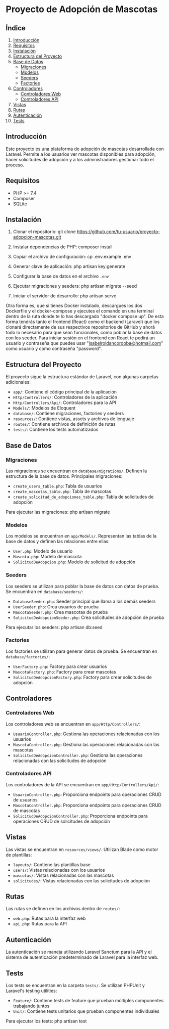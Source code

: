 # Proyecto de Adopción de Mascotas

## Índice
1. [Introducción](#introducción)
2. [Requisitos](#requisitos)
3. [Instalación](#instalación)
4. [Estructura del Proyecto](#estructura-del-proyecto)
5. [Base de Datos](#base-de-datos)
   - [Migraciones](#migraciones)
   - [Modelos](#modelos)
   - [Seeders](#seeders)
   - [Factories](#factories)
6. [Controladores](#controladores)
   - [Controladores Web](#controladores-web)
   - [Controladores API](#controladores-api)
7. [Vistas](#vistas)
8. [Rutas](#rutas)
9. [Autenticación](#autenticación)
10. [Tests](#tests)

## Introducción

Este proyecto es una plataforma de adopción de mascotas desarrollada con Laravel. Permite a los usuarios ver mascotas disponibles para adopción, hacer solicitudes de adopción y a los administradores gestionar todo el proceso.

## Requisitos

- PHP >= 7.4
- Composer
- SQLite


## Instalación

1. Clonar el repositorio:
git clone https://github.com/tu-usuario/proyecto-adopcion-mascotas.git


2. Instalar dependencias de PHP:
composer install


3. Copiar el archivo de configuración:
cp .env.example .env


4. Generar clave de aplicación:
php artisan key:generate


5. Configurar la base de datos en el archivo `.env`


6. Ejecutar migraciones y seeders:
php artisan migrate --seed


7. Iniciar el servidor de desarrollo:
php artisan serve

Otra forma es, que si tienes Docker instalado, descargues los dos Dockerfile y el docker-compose y ejecutes el comando en una terminal dentro de la ruta donde te lo has descargado "docker compose up". De esta forma tendrás tanto el frontend (React) como el backend (Laravel) que los clonará directamente de sus respectivos repositorios de GitHub y ahorá todo lo necesario para que sean funcionales, como poblar la base de datos con los seeder. Para iniciar sesión en el frontend con React te pedirá un usuario y contraseña que puedes usar "isabelroldancordoba@hotmail.com" como usuario y como contraseña "password".


## Estructura del Proyecto

El proyecto sigue la estructura estándar de Laravel, con algunas carpetas adicionales:

- `app/`: Contiene el código principal de la aplicación
- `Http/Controllers/`: Controladores de la aplicación
- `Http/Controllers/Api/`: Controladores para la API
- `Models/`: Modelos de Eloquent
- `database/`: Contiene migraciones, factories y seeders
- `resources/`: Contiene vistas, assets y archivos de lenguaje
- `routes/`: Contiene archivos de definición de rutas
- `tests/`: Contiene los tests automatizados

## Base de Datos

### Migraciones

Las migraciones se encuentran en `database/migrations/`. Definen la estructura de la base de datos. Principales migraciones:

- `create_users_table.php`: Tabla de usuarios
- `create_mascotas_table.php`: Tabla de mascotas
- `create_solicitud_de_adopciones_table.php`: Tabla de solicitudes de adopción

Para ejecutar las migraciones:
php artisan migrate


### Modelos

Los modelos se encuentran en `app/Models/`. Representan las tablas de la base de datos y definen las relaciones entre ellas:

- `User.php`: Modelo de usuario
- `Mascota.php`: Modelo de mascota
- `SolicitudDeAdopcion.php`: Modelo de solicitud de adopción

### Seeders

Los seeders se utilizan para poblar la base de datos con datos de prueba. Se encuentran en `database/seeders/`:

- `DatabaseSeeder.php`: Seeder principal que llama a los demás seeders
- `UserSeeder.php`: Crea usuarios de prueba
- `MascotaSeeder.php`: Crea mascotas de prueba
- `SolicitudDeAdopcionSeeder.php`: Crea solicitudes de adopción de prueba

Para ejecutar los seeders:
php artisan db:seed


### Factories

Los factories se utilizan para generar datos de prueba. Se encuentran en `database/factories/`:

- `UserFactory.php`: Factory para crear usuarios
- `MascotaFactory.php`: Factory para crear mascotas
- `SolicitudDeAdopcionFactory.php`: Factory para crear solicitudes de adopción

## Controladores

### Controladores Web

Los controladores web se encuentran en `app/Http/Controllers/`:

- `UsuarioController.php`: Gestiona las operaciones relacionadas con los usuarios
- `MascotaController.php`: Gestiona las operaciones relacionadas con las mascotas
- `SolicitudDeAdopcionController.php`: Gestiona las operaciones relacionadas con las solicitudes de adopción

### Controladores API

Los controladores de la API se encuentran en `app/Http/Controllers/Api/`:

- `UsuarioController.php`: Proporciona endpoints para operaciones CRUD de usuarios
- `MascotaController.php`: Proporciona endpoints para operaciones CRUD de mascotas
- `SolicitudDeAdopcionController.php`: Proporciona endpoints para operaciones CRUD de solicitudes de adopción

## Vistas

Las vistas se encuentran en `resources/views/`. Utilizan Blade como motor de plantillas:

- `layouts/`: Contiene las plantillas base
- `users/`: Vistas relacionadas con los usuarios
- `mascotas/`: Vistas relacionadas con las mascotas
- `solicitudes/`: Vistas relacionadas con las solicitudes de adopción

## Rutas

Las rutas se definen en los archivos dentro de `routes/`:

- `web.php`: Rutas para la interfaz web
- `api.php`: Rutas para la API

## Autenticación

La autenticación se maneja utilizando Laravel Sanctum para la API y el sistema de autenticación predeterminado de Laravel para la interfaz web.

## Tests

Los tests se encuentran en la carpeta `tests/`. Se utilizan PHPUnit y Laravel's testing utilities:

- `Feature/`: Contiene tests de feature que prueban múltiples componentes trabajando juntos
- `Unit/`: Contiene tests unitarios que prueban componentes individuales

Para ejecutar los tests:
php artisan test

